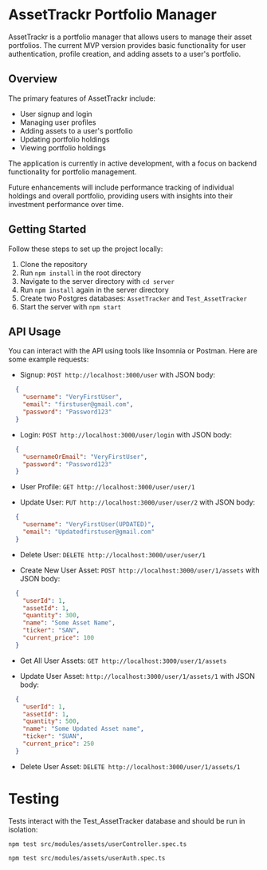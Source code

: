 # AssetTrackr Portfolio Manager

AssetTrackr is a portfolio manager that allows users to manage their asset portfolios. The current MVP version provides basic functionality for user authentication, profile creation, and adding assets to a user's portfolio.

## Overview

The primary features of AssetTrackr include:

- User signup and login
- Managing user profiles
- Adding assets to a user's portfolio
- Updating portfolio holdings
- Viewing portfolio holdings

The application is currently in active development, with a focus on backend functionality for portfolio management.

Future enhancements will include performance tracking of individual holdings and overall portfolio, providing users with insights into their investment performance over time.

## Getting Started

Follow these steps to set up the project locally:

1. Clone the repository
2. Run `npm install` in the root directory
3. Navigate to the server directory with `cd server`
4. Run `npm install` again in the server directory
5. Create two Postgres databases: `AssetTracker` and `Test_AssetTracker`
6. Start the server with `npm start`

## API Usage

You can interact with the API using tools like Insomnia or Postman. Here are some example requests:

- Signup: `POST http://localhost:3000/user` with JSON body:
```json
  {
    "username": "VeryFirstUser",
    "email": "firstuser@gmail.com",
    "password": "Password123"
  }
```

- Login: `POST http://localhost:3000/user/login` with JSON body:
```json
  {
    "usernameOrEmail": "VeryFirstUser",
    "password": "Password123"
  }
```

- User Profile: `GET http://localhost:3000/user/user/1`

- Update User: `PUT http://localhost:3000/user/user/2` with JSON body:
```json
  {
    "username": "VeryFirstUser(UPDATED)",
    "email": "Updatedfirstuser@gmail.com"
  }
```

- Delete User: `DELETE http://localhost:3000/user/user/1`

- Create New User Asset: `POST http://localhost:3000/user/1/assets` with JSON body:
```json
  {
    "userId": 1,
    "assetId": 1,
    "quantity": 300,
    "name": "Some Asset Name",
    "ticker": "SAN",
    "current_price": 100
  }
```

- Get All User Assets: `GET http://localhost:3000/user/1/assets`

- Update User Asset: `http://localhost:3000/user/1/assets/1` with JSON body:
```json
  {
    "userId": 1,
    "assetId": 1,
    "quantity": 500,
    "name": "Some Updated Asset name",
    "ticker": "SUAN",
    "current_price": 250
  }
  ```

- Delete User Asset: `DELETE http://localhost:3000/user/1/assets/1`

# Testing
Tests interact with the Test_AssetTracker database and should be run in isolation:

`npm test src/modules/assets/userController.spec.ts`

`npm test src/modules/assets/userAuth.spec.ts`

